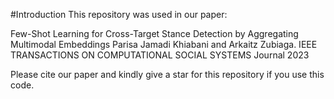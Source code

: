 #Introduction
This repository was used in our paper:

Few-Shot Learning for Cross-Target Stance Detection by Aggregating Multimodal Embeddings
Parisa Jamadi Khiabani and Arkaitz Zubiaga. IEEE TRANSACTIONS ON COMPUTATIONAL SOCIAL SYSTEMS Journal 2023

Please cite our paper and kindly give a star for this repository if you use this code.  
  
